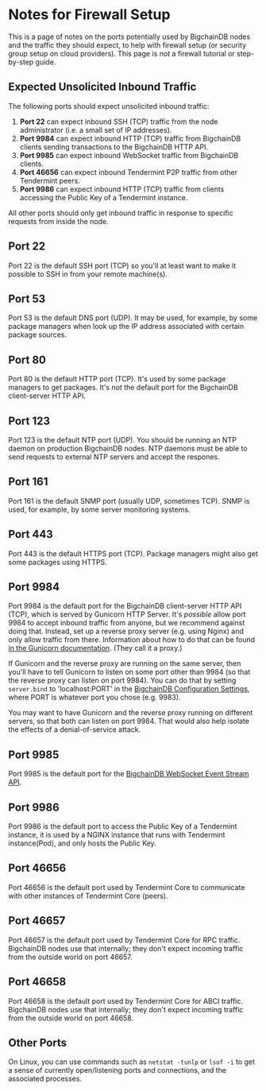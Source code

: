 # Notes for Firewall Setup

This is a page of notes on the ports potentially used by BigchainDB nodes and the traffic they should expect, to help with firewall setup (or security group setup on cloud providers). This page is _not_ a firewall tutorial or step-by-step guide.

## Expected Unsolicited Inbound Traffic

The following ports should expect unsolicited inbound traffic:

1. **Port 22** can expect inbound SSH (TCP) traffic from the node administrator (i.e. a small set of IP addresses).
1. **Port 9984** can expect inbound HTTP (TCP) traffic from BigchainDB clients sending transactions to the BigchainDB HTTP API.
1. **Port 9985** can expect inbound WebSocket traffic from BigchainDB clients.
1. **Port 46656** can expect inbound Tendermint P2P traffic from other Tendermint peers.
1. **Port 9986** can expect inbound HTTP (TCP) traffic from clients accessing the Public Key of a Tendermint instance.

All other ports should only get inbound traffic in response to specific requests from inside the node.

## Port 22

Port 22 is the default SSH port (TCP) so you'll at least want to make it possible to SSH in from your remote machine(s).

## Port 53

Port 53 is the default DNS port (UDP). It may be used, for example, by some package managers when look up the IP address associated with certain package sources.

## Port 80

Port 80 is the default HTTP port (TCP). It's used by some package managers to get packages. It's _not_ the default port for the BigchainDB client-server HTTP API.

## Port 123

Port 123 is the default NTP port (UDP). You should be running an NTP daemon on production BigchainDB nodes. NTP daemons must be able to send requests to external NTP servers and accept the respones.

## Port 161

Port 161 is the default SNMP port (usually UDP, sometimes TCP). SNMP is used, for example, by some server monitoring systems.

## Port 443

Port 443 is the default HTTPS port (TCP). Package managers might also get some packages using HTTPS.

## Port 9984

Port 9984 is the default port for the BigchainDB client-server HTTP API (TCP), which is served by Gunicorn HTTP Server. It's _possible_ allow port 9984 to accept inbound traffic from anyone, but we recommend against doing that. Instead, set up a reverse proxy server (e.g. using Nginx) and only allow traffic from there. Information about how to do that can be found [in the Gunicorn documentation](http://docs.gunicorn.org/en/stable/deploy.html). (They call it a proxy.)

If Gunicorn and the reverse proxy are running on the same server, then you'll have to tell Gunicorn to listen on some port other than 9984 (so that the reverse proxy can listen on port 9984). You can do that by setting `server.bind` to 'localhost:PORT' in the [BigchainDB Configuration Settings](../server-reference/configuration.html), where PORT is whatever port you chose (e.g. 9983).

You may want to have Gunicorn and the reverse proxy running on different servers, so that both can listen on port 9984. That would also help isolate the effects of a denial-of-service attack.

## Port 9985

Port 9985 is the default port for the [BigchainDB WebSocket Event Stream API](../websocket-event-stream-api.html).


## Port 9986

Port 9986 is the default port to access the Public Key of a Tendermint instance, it is used by a NGINX instance
that runs with Tendermint instance(Pod), and only hosts the Public Key.

## Port 46656

Port 46656 is the default port used by Tendermint Core to communicate with other instances of Tendermint Core (peers).

## Port 46657

Port 46657 is the default port used by Tendermint Core for RPC traffic. BigchainDB nodes use that internally; they don't expect incoming traffic from the outside world on port 46657.

## Port 46658

Port 46658 is the default port used by Tendermint Core for ABCI traffic. BigchainDB nodes use that internally; they don't expect incoming traffic from the outside world on port 46658.

## Other Ports

On Linux, you can use commands such as `netstat -tunlp` or `lsof -i` to get a sense of currently open/listening ports and connections, and the associated processes. 
